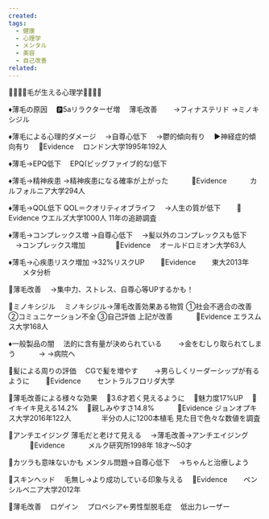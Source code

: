 ```yaml
---
created: 
tags:
  - 健康
  - 心理学
  - メンタル
  - 美容
  - 自己改善
related:
---
```


🦱🦱🦱🦱毛が生える心理学🦱🦱🦱🦱

♦️薄毛の原因
　🅿️5aリラクターゼ増
　薄毛改善
　　→フィナステリド
	→ミノキシジル

♦️薄毛による心理的ダメージ
　→自尊心低下
　→鬱的傾向有り
　▶️神経症的傾向有り
　📘Evidence
　ロンドン大学1995年192人

♦️薄毛→EPQ低下
　EPQ(ビッグファイブ的な)低下

♦️薄毛→精神疾患
	→精神疾患になる確率が上がった
　　　📘Evidence
　　　カルフォルニア大学294人

♦️薄毛→QOL低下
	QOL＝クオリティオブライフ
	　→人生の質が低下
　　📘Evidence
		ウエルズ大学1000人
             11年の追跡調査

♦️薄毛→コンプレックス増
	→自尊心低下
	　→髪以外のコンプレックスも低下
	　→コンプレックス増加
　　　　📘Evidence
		　オールドロミオン大学63人

♦️薄毛→心疾患リスク増加
	→32%リスクUP
　　📘Evidence
　　東大2013年
　　メタ分析

🔷薄毛改善
　→集中力、ストレス、自尊心等UPするかも！
	
🔷ミノキシジル
　ミノキシジル→薄毛改善効果ある物質
	①社会不適合の改善
	②コミュニケーション不全
	③自己評価
	上記が改善
　　　📘Evidence
		エラスムス大学168人

♦️一般製品の闇
　法的に含有量が決められている
　　→金をむしり取られてしまう
　　　→ →病院へ

🔷髪による周りの評価
　CGで髪を増やす
　　→男らしくリーダーシップが有るように
　　📘Evidence
　　セントラルフロリダ大学

🔷薄毛改善による様々な効果
　🔹3.6才若く見えるように
　🔹魅力度17%UP
　🔹イキイキ見える14.2%
　🔹親しみやすさ14.8%
　　　📘Evidence
		ジョンオプキス大学2016年122人
　　　　半分の人に1200本植毛
		見た目で色々な数値を調査

🔷アンチエイジング
	薄毛だと老けて見える
	　→薄毛改善→アンチエイジング
　　　📘Evidence
　　　メルク研究所1998年
		18才〜50才
	
🔷カツラも意味ないかも
	メンタル問題→自尊心低下
	　→ちゃんと治療しよう

🔷スキンヘッド
　毛無し→より成功している印象与える
　📘Evidence
　　ペンシルベニア大学2012年

🔷薄毛改善
　ロゲイン
　プロペシア←男性型脱毛症
　低出力レーザー

